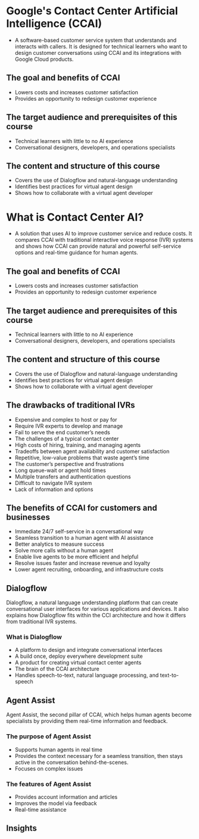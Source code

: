 # Google's Contact Center Artificial Intelligence (CCAI)
- A software-based customer service system that understands and interacts with callers. It is designed for technical learners who want to design customer conversations using CCAI and its integrations with Google Cloud products.

## The goal and benefits of CCAI
- Lowers costs and increases customer satisfaction
- Provides an opportunity to redesign customer experience

## The target audience and prerequisites of this course
- Technical learners with little to no AI experience
- Conversational designers, developers, and operations specialists

## The content and structure of this course
 - Covers the use of Dialogflow and natural-language understanding
- Identifies best practices for virtual agent design
- Shows how to collaborate with a virtual agent developer
# What is Contact Center AI?
 - A solution that uses AI to improve customer service and reduce costs. It compares CCAI with traditional interactive voice response (IVR) systems and shows how CCAI can provide natural and powerful self-service options and real-time guidance for human agents.

## The goal and benefits of CCAI
- Lowers costs and increases customer satisfaction
- Provides an opportunity to redesign customer experience

## The target audience and prerequisites of this course
- Technical learners with little to no AI experience
- Conversational designers, developers, and operations specialists

## The content and structure of this course
- Covers the use of Dialogflow and natural-language understanding
- Identifies best practices for virtual agent design
- Shows how to collaborate with a virtual agent developer

## The drawbacks of traditional IVRs
- Expensive and complex to host or pay for
- Require IVR experts to develop and manage
- Fail to serve the end customer’s needs
- The challenges of a typical contact center
- High costs of hiring, training, and managing agents
- Tradeoffs between agent availability and customer satisfaction
- Repetitive, low-value problems that waste agent’s time
- The customer’s perspective and frustrations
- Long queue-wait or agent hold times
- Multiple transfers and authentication questions
- Difficult to navigate IVR system
- Lack of information and options
  
## The benefits of CCAI for customers and businesses
- Immediate 24/7 self-service in a conversational way
- Seamless transition to a human agent with AI assistance
- Better analytics to measure success
- Solve more calls without a human agent
- Enable live agents to be more efficient and helpful
- Resolve issues faster and increase revenue and loyalty
- Lower agent recruiting, onboarding, and infrastructure costs

## Dialogflow  
Dialogflow, a natural language understanding platform that can create conversational user interfaces for various applications and devices. It also explains how Dialogflow fits within the CCI architecture and how it differs from traditional IVR systems.

### What is Dialogflow
- A platform to design and integrate conversational interfaces
- A build once, deploy everywhere development suite
- A product for creating virtual contact center agents
- The brain of the CCAI architecture
- Handles speech-to-text, natural language processing, and text-to-speech

## Agent Assist
Agent Assist, the second pillar of CCAI, which helps human agents become specialists by providing them real-time information and feedback.

### The purpose of Agent Assist
- Supports human agents in real time
- Provides the context necessary for a seamless transition, then stays active in the conversation behind-the-scenes.
- Focuses on complex issues
### The features of Agent Assist
- Provides account information and articles
- Improves the model via feedback
- Real-time assistance
## Insights



